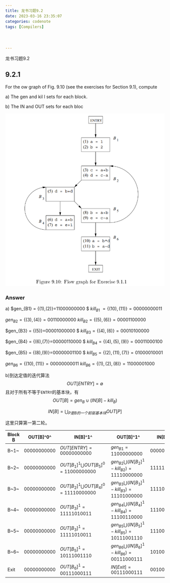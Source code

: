```yaml
---
title: 龙书习题9.2
date: 2023-03-16 23:35:07
categories: codenote
tags: [Compilers]



---
```


龙书习题9.2

## 9.2.1

For the ow graph of Fig. 9.10 (see the exercises for Section 9.1), compute 

a) The gen and kil l sets for each block. 

b) The IN and OUT sets for each bloc

![2](Charpter9.2.assets/2.png)

### Answer

a)
$gen_{B1} = \{(1),(2)\}=11000000000 $
$kill_{B1}~ = \{(10),(11)\}=00000000011$

$gen_{B2} = \{(3),(4)\}=00110000000$
$kill_{B2} = \{(5),(6)\}=00001100000$

$gen_{B3} = \{(5)\}=00001000000 $
$kill_{B3} = \{(4),(6)\}=00010100000$

$gen_{B4} = \{(6),(7)\}=00000110000 $
$kill_{B4} = \{(4),(5),(9)\}=00011000100$

$gen_{B5} = \{(8),(9)\}=00000001100 $
$kill_{B5} = \{(2),(11),(7)\}=01000010001$

$gen_{B6} = \{(10),(11)\}=00000000011$
$kill_{B6} = \{(1),(2),(8)\}=11000001000$

b)到达定值的迭代算法
$$
OUT[ENTRY]=\emptyset
$$
且对于所有不等于`ENTRY`的基本块，有
$$
OUT[B]=gen_B\cup(IN[B]-kill_B)
$$

$$
IN[B]=\bigcup_{P是B的一个前驱基本块}OUT[P]
$$

这里只算第一第二轮。

| Block B | OUT[B]^0^   | IN[B]^1^                                    | OUT[B]^1^                                           | IN[B]^2^      | OUT[B]^2^     |
| ------- | ----------- | ------------------------------------------- | --------------------------------------------------- | ------------- | ------------- |
| B~1~    | 00000000000 | $OUT[ENTRY]=00000000000$                    | $gen_{B1}=11000000000$                              | $00000000000$ | $11000000000$ |
| B~2~    | 00000000000 | $OUT[B_1]^1\bigcup OUT [B_5]^0=11000000000$ | $gen_{B2}\bigcup (IN[B_2]^1-kill_{B2})=11110000000$ | $11111001110$ | $11110001110$ |
| B~3~    | 00000000000 | $OUT[B_2]^1\bigcup OUT [B_4]^0=11110000000$ | $gen_{B3}\bigcup (IN[B_3]^1-kill_{B3})=11101000000$ | $11110111110$ | $11100011110$ |
| B~4~    | 00000000000 | $OUT[B_3]^1=11111010011$                    | $gen_{B4}\bigcup (IN[B_4]^1-kill_{B4})=11100110000$ | $11100011110$ | $11100111010$ |
| B~5~    | 00000000000 | $OUT[B_3]^1=11111010011$                    | $gen_{B5}\bigcup (IN[B_5]^1-kill_{B5})=10111001110$ | $11100011110$ | $10100001110$ |
| B~6~    | 00000000000 | $OUT[B_5]^1=10111001110$                    | $gen_{B6}\bigcup (IN[B_6]^1-kill_{B6})=00111000111$ | $10100001110$ | $00100000111$ |
| Exit    | 00000000000 | $OUT[B_6]^1=00111000111$                    | $IN[Exit]=00111000111$                              | $00100000111$ | $00100000111$ |